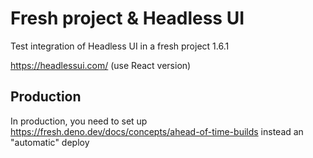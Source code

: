 
# Fresh project & Headless UI

Test integration of Headless UI in a fresh project 1.6.1

https://headlessui.com/ (use React version)

## Production

In production, you need to set up https://fresh.deno.dev/docs/concepts/ahead-of-time-builds
instead an "automatic" deploy
